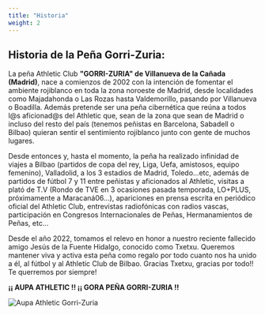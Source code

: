 ```yaml
---
title: "Historia"
weight: 2
---
```


## Historia de la Peña Gorri-Zuria&colon;

La peña Athletic Club **"GORRI-ZURIA" de Villanueva de la Cañada (Madrid)**, nace a comienzos de 2002 con la intención de fomentar el ambiente rojiblanco en toda la zona noroeste de Madrid, desde localidades como Majadahonda o Las Rozas hasta Valdemorillo, pasando por Villanueva o Boadilla. Además pretende ser una peña cibernética que reúna a todos l@s aficionad@s del Athletic que, sean de la zona que sean de Madrid o incluso del resto del país (tenemos peñistas en Barcelona, Sabadell o Bilbao) quieran sentir el sentimiento rojiblanco junto con gente de muchos lugares.

Desde entonces y, hasta el momento, la peña ha realizado infinidad de viajes a Bilbao (partidos de copa del rey, Liga, Uefa, amistosos, equipo femenino), Valladolid, a los 3 estadios de Madrid, Toledo...etc, además de partidos de fútbol 7 y 11 entre peñistas y aficionados al Athletic, visitas a plató de T.V (Rondo de TVE en 3 ocasiones pasada temporada, LO+PLUS, próximamente a Maracaná06...), apariciones en prensa escrita en periódico oficial del Athletic Club, entrevistas radiofónicas con radios vascas, participación en Congresos Internacionales de Peñas, Hermanamientos de Peñas, etc...

Desde el año 2022, tomamos el relevo en honor a nuestro reciente fallecido amigo Jesús de la Fuente Hidalgo, conocido como Txetxu. Queremos mantener viva y activa esta peña como regalo por todo cuanto nos ha unido a él, al fútbol y al Athletic Club de Bilbao. Gracias Txetxu, gracias por todo!! Te querremos por siempre!

**¡¡ AUPA ATHLETIC !! ¡¡ GORA PEÑA GORRI-ZURIA !!**

![Aupa Athletic Gorri-Zuria](/img/aupa-athletic-gorri-zuria.png "Aupa Athletic Gorri-Zuria")
